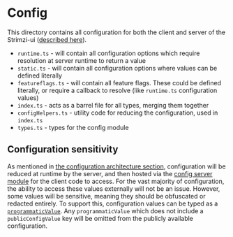 # Config

This directory contains all configuration for both the client and server of the Strimzi-ui ([described here](../docs/Architecture.md#configuration-and-feature-flagging)).

- `runtime.ts` - will contain all configuration options which require resolution at server runtime to return a value
- `static.ts` - will contain all configuration options where values can be defined literally
- `featureflags.ts` - will contain all feature flags. These could be defined literally, or require a callback to resolve (like `runtime.ts` configuration values)
- `index.ts` - acts as a barrel file for all types, merging them together
- `configHelpers.ts` - utility code for reducing the configuration, used in `index.ts`
- `types.ts` - types for the config module

## Configuration sensitivity

As mentioned in [the configuration architecture section](../docs/Architecture.md#configuration-and-feature-flagging), configuration will be reduced at runtime by the server, and then hosted via the [config server module](../server/config/README.md) for the client code to access. For the vast majority of configuration, the ability to access these values externally will not be an issue. However, some values will be sensitive, meaning they should be obfuscated or redacted entirely. To support this, configuration values can be typed as a [`programmaticValue`](./types.ts). Any `programmaticValue` which does not include a `publicConfigValue` key will be omitted from the publicly available configuration.

